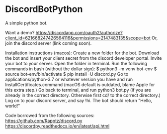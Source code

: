 # DiscordBotPython
A simple python bot.

Want a demo? https://discordapp.com/oauth2/authorize?client_id=621668247426564116&permissions=2147483135&scope=bot
Or, join the discord server (link coming soon).

Installation instructions (macos):
Create a new folder for the bot.
Download the bot and insert your client secret from the discord developer portal.
Invite your bot to your server.
Open the folder in terminal.
Run the following commands in bash (without the dollar sign):
$ python3 -m venv bot-env
$ source bot-env/bin/activate
$ pip install -U discord.py
Go to applications/python-3.7 or whatever version you have and run InstallCertificates.command (macOS default is outdated, blame Apple for this extra step.)
Go back to terminal, and run python3 bot.py (if you are already in the correct directory. Otherwise first cd/ to the correct directory.)
Log on to your discord server, and say !hi. The bot should return "Hello, world!"


Code borrowed from the following sources:
https://github.com/Rapptz/discord.py
https://discordpy.readthedocs.io/en/latest/api.html
